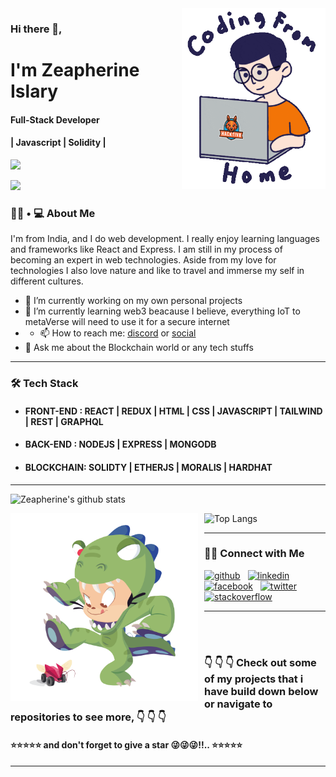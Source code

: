 <img align='right' src="https://github.com/zeapherine/zeapherine/blob/main/wfh.gif" width="230">



### Hi there 👋, 
# I'm Zeapherine Islary
#### Full-Stack Developer
#### | Javascript | Solidity |

![](https://komarev.com/ghpvc/?username=zeapherine&color=blue)

[![](https://img.shields.io/badge/Gmail-zeapherinegmail.com-red)](mailto:zeapherine@gmail.com)

<h3> 👨🏻 • 💻 About Me </h3>


I'm from India, and I do web development. I really enjoy learning languages and frameworks like React and Express. I am still in my process of becoming an expert in web technologies. Aside from my love for technologies I also love nature and like to travel and immerse my self in different cultures.

- 🔭 I’m currently working on my own personal projects 
- 🌱 I’m currently learning web3 beacause I believe, everything IoT to metaVerse will need to use it for a secure internet &nbsp;
- - 📫 How to reach me: [discord](https://discords.com/bio/p/zeapherine) or [social](#social)
- 💬 Ask me about the Blockchain world or any tech stuffs 

---

<h3>🛠 Tech Stack</h3>

-  #### FRONT-END  : REACT | REDUX | HTML | CSS | JAVASCRIPT  | TAILWIND | REST | GRAPHQL
-  #### BACK-END : NODEJS | EXPRESS | MONGODB 
-  #### BLOCKCHAIN: SOLIDTY | ETHERJS | MORALIS | HARDHAT

---

![Zeapherine's github stats](https://github-readme-stats.vercel.app/api?username=zeapherine&count_private=true&show_icons=true&theme=radical&include_all_commits=true)

![Top Langs](https://github-readme-stats.vercel.app/api/top-langs/?username=zeapherine&theme=radical)<img src="https://github.com/zeapherine/zeapherine/blob/main/dinotocat.png" alt="dinotocat" style="float: left; margin-right: 10px;" width="300px" />

---

<h3 id="social">🤝🏻 Connect with Me</h3>

[<img src='https://cdn.jsdelivr.net/npm/simple-icons@3.0.1/icons/github.svg' alt='github' height='40'>](https://github.com/zeapherine)  &nbsp;
[<img src='https://cdn.jsdelivr.net/npm/simple-icons@3.0.1/icons/linkedin.svg' alt='linkedin' height='40'>](https://www.linkedin.com/in/zeapherine-islary-a8055a174/) &nbsp;
[<img src='https://cdn.jsdelivr.net/npm/simple-icons@3.0.1/icons/facebook.svg' alt='facebook' height='40'>](https://www.facebook.com/zeapherine.islary1)  &nbsp;
[<img src='https://cdn.jsdelivr.net/npm/simple-icons@3.0.1/icons/twitter.svg' alt='twitter' height='40'>](https://twitter.com/zeapherine)  &nbsp;
[<img src='https://cdn.jsdelivr.net/npm/simple-icons@3.0.1/icons/stackoverflow.svg' alt='stackoverflow' height='40'>](https://stackoverflow.com/users/12776875/zeapherine-islary)  &nbsp;

---

<br> <br/>
### 👇 👇 👇 Check out some of my projects that i have build down below or navigate to repositories to see more, 👇 👇 👇 
#### ⭐⭐⭐⭐⭐ and don't forget to give a star 😜😜😜!!.. ⭐⭐⭐⭐⭐

---
